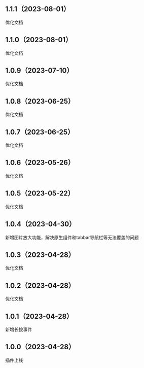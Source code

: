 ## 1.1.1（2023-08-01）
优化文档
## 1.1.0（2023-08-01）
优化文档
## 1.0.9（2023-07-10）
优化文档
## 1.0.8（2023-06-25）
优化文档
## 1.0.7（2023-06-25）
优化文档
## 1.0.6（2023-05-26）
优化文档
## 1.0.5（2023-05-22）
优化文档
## 1.0.4（2023-04-30）
新增图片放大功能，解决原生组件和tabbar导航栏等无法覆盖的问题
## 1.0.3（2023-04-28）
优化文档
## 1.0.2（2023-04-28）
优化文档
## 1.0.1（2023-04-28）
新增长按事件
## 1.0.0（2023-04-28）
插件上线
